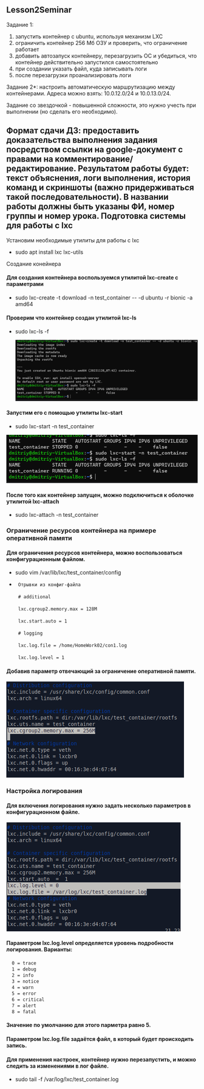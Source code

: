 ## Lesson2Seminar
Задание 1:
1) запустить контейнер с ubuntu, используя механизм LXC
2) ограничить контейнер 256 Мб ОЗУ и проверить, что ограничение работает
3) добавить автозапуск контейнеру, перезагрузить ОС и убедиться, что контейнер действительно запустился самостоятельно
4) при создании указать файл, куда записывать логи
5) после перезагрузки проанализировать логи

Задание 2*: настроить автоматическую маршрутизацию между контейнерами. Адреса можно взять: 10.0.12.0/24 и 10.0.13.0/24.


Задание со звездочкой - повышенной сложности, это нужно учесть при выполнении (но сделать его необходимо).

Формат сдачи ДЗ: предоставить доказательства выполнения задания посредством ссылки на google-документ с правами на комментирование/редактирование.
Результатом работы будет: текст объяснения, логи выполнения, история команд и скриншоты (важно придерживаться такой последовательности).
В названии работы должны быть указаны ФИ, номер группы и номер урока.
Подготовка системы для работы с lxc
----
Установим необходимые утилиты для работы с lxc

* sudo apt install lxc lxc-utils


Создание конейнера
#### Для создания контейнера воспользуемся утилитой lxc-create с параметрами

* sudo lxc-create -t download -n test_container -- -d ubuntu -r bionic -a amd64

#### Проверим что контейнер создан утилитой lxc-ls

* sudo lxc-ls -f

  ![picture](images/lxc1.png)
#### Запустим его с помощью утилиты lxc-start

* sudo lxc-start -n test_container  

![picture](images/lxc2.png)
#### После того как контейнер запущен, можно подключиться к оболочке утилитой lxc-attach

* sudo lxc-attach -n test_container
### Ограничение ресурсов контейнера на примере оперативной памяти
#### Для ограничения ресурсов контейнера, можно воспользоваться конфигурационным файлом.

* sudo vim /var/lib/lxc/test_container/config
 *      Отрывки из конфиг-файла

        # additional

        lxc.cgroup2.memory.max = 128M

        lxc.start.auto = 1

        # logging

        lxc.log.file = /home/HomeWork02/con1.log

        lxc.log.level = 1

#### Добавив параметр отвечающий за ограничение оперативной памяти.
![picture](images/lxc_config_memory_limit.png)
### Настройка логирования
#### Для включения логирования нужно задать несколько параметров в конфигурационном файле.
![picture](images/lxc_config_logs.png)
#### Параметром lxc.log.level определяется уровень подробности логирования. Варианты:

      0 = trace
      1 = debug
      2 = info
      3 = notice
      4 = warn
      5 = error
      6 = critical
      7 = alert
      8 = fatal
#### Значение по умолчанию для этого парметра равно 5.

#### Параметром lxc.log.file задаётся файл, в который будет происходить запись.

#### Для применения настроек, контейнер нужно перезапустить, и можно следить за изменениями в лог файле.

* sudo tail -f /var/log/lxc/test_container.log